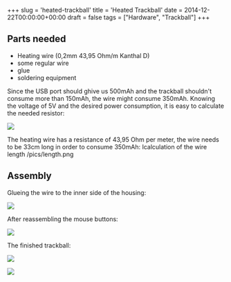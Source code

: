 +++
slug = 'heated-trackball'
title = 'Heated Trackball'
date = 2014-12-22T00:00:00+00:00
draft = false
tags = ["Hardware", "Trackball"]
+++
## Parts needed

  * Heating wire (0,2mm 43,95 Ohm/m Kanthal D)
  * some regular wire
  * glue
  * soldering equipment

Since the USB port should ghive us 500mAh and the trackball shouldn't
consume more than 150mAh, the wire might consume 350mAh. Knowing the
voltage of 5V and the desired power consumption, it is easy to
calculate the needed resistor:


![](/img/heated-trackball-1.png)


The heating wire has a resistance of 43,95 Ohm per meter, the wire
needs to be 33cm long in order to consume 350mAh:
Icalculation of the wire length /pics/length.png

## Assembly

Glueing the wire to the inner side of the housing:

![](/img/heated-trackball-2.jpg)


After reassembling the mouse buttons:

![](/img/heated-trackball-3.jpg)


The finished trackball:


![](/img/heated-trackball-4.jpg)


![](/img/heated-trackball-5.jpg)